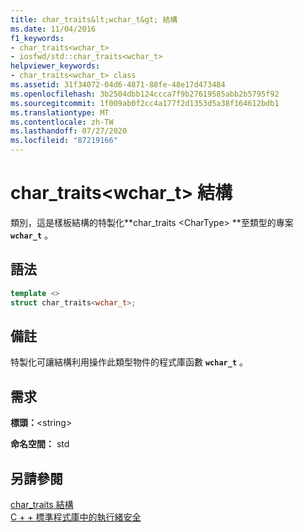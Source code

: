 ```yaml
---
title: char_traits&lt;wchar_t&gt; 結構
ms.date: 11/04/2016
f1_keywords:
- char_traits<wchar_t>
- iosfwd/std::char_traits<wchar_t>
helpviewer_keywords:
- char_traits<wchar_t> class
ms.assetid: 31f34072-04d6-4871-88fe-48e17d473484
ms.openlocfilehash: 3b2504dbb124ccca7f9b27619585abb2b5795f92
ms.sourcegitcommit: 1f009ab0f2cc4a177f2d1353d5a38f164612bdb1
ms.translationtype: MT
ms.contentlocale: zh-TW
ms.lasthandoff: 07/27/2020
ms.locfileid: "87219166"
---
```

# <a name="char_traitsltwchar_tgt-struct"></a>char_traits&lt;wchar_t&gt; 結構

類別，這是樣板結構的特製化**char_traits \<CharType> **至類型的專案 **`wchar_t`** 。

## <a name="syntax"></a>語法

```cpp
template <>
struct char_traits<wchar_t>;
```

## <a name="remarks"></a>備註

特製化可讓結構利用操作此類型物件的程式庫函數 **`wchar_t`** 。

## <a name="requirements"></a>需求

**標頭：**\<string>

**命名空間：** std

## <a name="see-also"></a>另請參閱

[char_traits 結構](../standard-library/char-traits-struct.md)\
[C + + 標準程式庫中的執行緒安全](../standard-library/thread-safety-in-the-cpp-standard-library.md)
